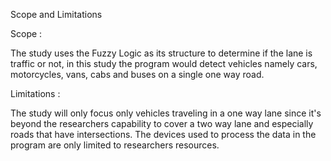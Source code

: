 
Scope and Limitations

Scope :

The study uses the Fuzzy Logic as its structure to 
determine if the lane is traffic or not, in this 
study the program would detect vehicles namely cars, 
motorcycles, vans, cabs and buses on a single one 
way road.


Limitations :

The study will only focus only vehicles traveling 
in a one way lane since it's beyond the researchers 
capability to cover a two way lane and especially 
roads that have intersections. The devices used to 
process the data in the program are only limited 
to researchers resources.